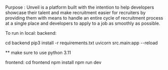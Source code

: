 Purpose : Unveil is a platform built with the intention to help developers showcase their talent and make recruitment easier for recruiters by providing them with means to handle an entire cycle of recruitment process at a single place and developers to apply to a job as smoothly as possible.

To run in local:
backend:

cd backend
pip3 install -r requirements.txt
uvicorn src.main:app --reload

** make sure to use python 3.11

frontend:
cd frontend
npm install
npm run dev